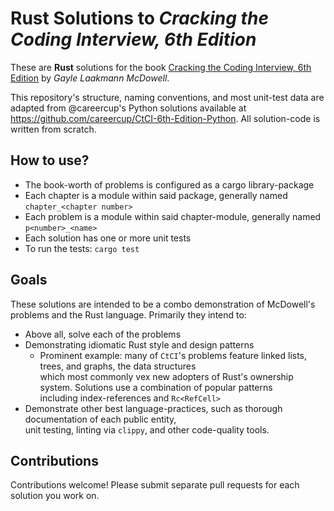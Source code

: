 # Rust Solutions to _Cracking the Coding Interview, 6th Edition_

These are **Rust** solutions for the book [Cracking the Coding Interview, 6th Edition](https://www.careercup.com/book) by _Gayle Laakmann McDowell_.

This repository's structure, naming conventions, and most unit-test data are adapted from @careercup's Python solutions available at
https://github.com/careercup/CtCI-6th-Edition-Python. All solution-code is written from scratch.

## How to use?

- The book-worth of problems is configured as a cargo library-package
- Each chapter is a module within said package, generally named `chapter_<chapter number>`
- Each problem is a module within said chapter-module, generally named `p<number>_<name>`
- Each solution has one or more unit tests
- To run the tests: `cargo test`

## Goals

These solutions are intended to be a combo demonstration of McDowell's problems and the Rust language. Primarily they intend to:

- Above all, solve each of the problems
- Demonstrating idiomatic Rust style and design patterns
  - Prominent example: many of `CtCI`'s problems feature linked lists, trees, and graphs, the data structures \
    which most commonly vex new adopters of Rust's ownership system. Solutions use a combination of popular patterns \
    including index-references and `Rc<RefCell>`
- Demonstrate other best language-practices, such as thorough documentation of each public entity, \
  unit testing, linting via `clippy`, and other code-quality tools.

## Contributions

Contributions welcome! Please submit separate pull requests for each solution you work on.

